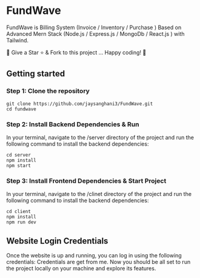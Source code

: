 # FundWave

FundWave is Billing System (Invoice / Inventory / Purchase ) Based on Advanced Mern Stack (Node.js / Express.js / MongoDb / React.js ) with Tailwind.

🚀 Give a Star ⭐️ & Fork to this project ... Happy coding! 🤩


## Getting started

### Step 1: Clone the repository
```
git clone https://github.com/jaysanghani3/FundWave.git
cd fundwave
```

### Step 2: Install Backend Dependencies & Run
In your terminal, navigate to the /server directory of the project and run the following command to install the backend dependencies:
```
cd server
npm install
npm start
```

### Step 3: Install Frontend Dependencies & Start Project
In your terminal, navigate to the /clinet directory of the project and run the following command to install the backend dependencies:
```
cd client
npm install
npm run dev
```

## Website Login Credentials
Once the website is up and running, you can log in using the following credentials:
Credentials are get from me.
Now you should be all set to run the project locally on your machine and explore its features.
